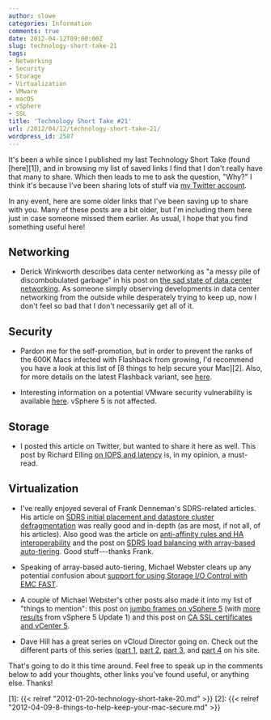 ```yaml
---
author: slowe
categories: Information
comments: true
date: 2012-04-12T09:00:00Z
slug: technology-short-take-21
tags:
- Networking
- Security
- Storage
- Virtualization
- VMware
- macOS
- vSphere
- SSL
title: 'Technology Short Take #21'
url: /2012/04/12/technology-short-take-21/
wordpress_id: 2587
---
```


It's been a while since I published my last Technology Short Take (found [here][1]), and in browsing my list of saved links I find that I don't really have that many to share. Which then leads to me to ask the question, "Why?" I think it's because I've been sharing lots of stuff via [my Twitter account](http://twitter.com/scott_lowe).

In any event, here are some older links that I've been saving up to share with you. Many of these posts are a bit older, but I'm including them here just in case someone missed them earlier. As usual, I hope that you find something useful here!

## Networking

* Derick Winkworth describes data center networking as "a messy pile of discombobulated garbage" in his post on [the sad state of data center networking](http://packetpushers.net/the-sad-state-of-data-center-networking/). As someone simply observing developments in data center networking from the outside while desperately trying to keep up, now I don't feel so bad that I don't necessarily get all of it.

## Security

* Pardon me for the self-promotion, but in order to prevent the ranks of the 600K Macs infected with Flashback from growing, I'd recommend you have a look at this list of [8 things to help secure your Mac][2]. Also, for more details on the latest Flashback variant, see [here](http://www.f-secure.com/v-descs/trojan-downloader_osx_flashback_k.shtml).

* Interesting information on a potential VMware security vulnerability is available [here](http://www.securityfocus.com/archive/1/522141). vSphere 5 is not affected.

## Storage

* I posted this article on Twitter, but wanted to share it here as well. This post by Richard Elling [on IOPS and latency](http://blog.richardelling.com/2012/03/iops-and-latency-are-not-related-hdd.html) is, in my opinion, a must-read.

## Virtualization

* I've really enjoyed several of Frank Denneman's SDRS-related articles. His article on [SDRS initial placement and datastore cluster defragmentation](http://frankdenneman.nl/2012/01/storage-drs-initial-placement-and-datastore-cluster-defragmentation/) was really good and in-depth (as are most, if not all, of his articles). Also good was the article on [anti-affinity rules and HA interoperability](http://frankdenneman.nl/2012/02/sdrs-anti-affinity-rule-types-and-ha-interoperability/) and the post on [SDRS load balancing with array-based auto-tiering](http://frankdenneman.nl/2012/02/storage-drs-io-load-balancing-and-array-based-auto-tiering/). Good stuff---thanks Frank.

* Speaking of array-based auto-tiering, Michael Webster clears up any potential confusion about [support for using Storage I/O Control with EMC FAST](http://longwhiteclouds.com/2012/03/15/storage-io-control-with-emc-fast-auto-tiering-is-supported/).

* A couple of Michael Webster's other posts also made it into my list of "things to mention": this post on [jumbo frames on vSphere 5](http://longwhiteclouds.com/2012/02/20/jumbo-frames-on-vsphere-5/) (with [more results](http://longwhiteclouds.com/2012/03/29/jumbo-frames-on-vsphere-5-update-1/) from vSphere 5 Update 1) and this post on [CA SSL certificates and vCenter 5](http://longwhiteclouds.com/2012/02/07/the-trouble-with-ca-ssl-certificates-and-vcenter-5/).

* Dave Hill has a great series on vCloud Director going on. Check out the different parts of this series ([part 1](http://www.virtual-blog.com/2012/02/vmware-vcloud-director-101-overview-part-1/), [part 2](http://www.virtual-blog.com/2012/03/vmware-vcloud-director-101-concepts-part-2/), [part 3](http://www.virtual-blog.com/2012/03/vmware-vcloud-director-101-concepts-allocation-models-part-3/), and [part 4](http://www.virtual-blog.com/2012/03/vmware-vcloud-director-101-networking-part-4/) on his site.

That's going to do it this time around. Feel free to speak up in the comments below to add your thoughts, other links you've found useful, or anything else. Thanks!

[1]: {{< relref "2012-01-20-technology-short-take-20.md" >}}
[2]: {{< relref "2012-04-09-8-things-to-help-keep-your-mac-secure.md" >}}
